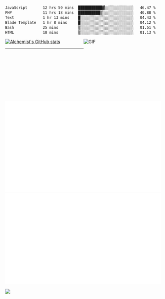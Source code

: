 <!--START_SECTION:waka-->

```text
JavaScript       12 hrs 50 mins  ███████████▓░░░░░░░░░░░░░   46.47 %
PHP              11 hrs 18 mins  ██████████▒░░░░░░░░░░░░░░   40.88 %
Text             1 hr 13 mins    █░░░░░░░░░░░░░░░░░░░░░░░░   04.43 %
Blade Template   1 hr 8 mins     █░░░░░░░░░░░░░░░░░░░░░░░░   04.12 %
Bash             25 mins         ▒░░░░░░░░░░░░░░░░░░░░░░░░   01.51 %
HTML             18 mins         ▒░░░░░░░░░░░░░░░░░░░░░░░░   01.13 %
```

<!--END_SECTION:waka-->

[![Alchemist's GitHub stats](https://github-readme-stats.vercel.app/api?username=DrMaxis&show_icons=true&theme=outrun&count_private=true)](#)
<img align="right" alt="GIF" src="https://user-images.githubusercontent.com/5355808/139111924-210cc6fa-9fb1-4dac-929d-6324a5836a92.gif" width="250" height="200" />
<hr />

![](https://raw.githubusercontent.com/DrMaxis/github-stats-transparent/output/generated/overview.svg)
![](https://raw.githubusercontent.com/DrMaxis/github-stats-transparent/output/generated/languages.svg)

 
<a href="https://count.getloli.com/"><img src="https://count.getloli.com/get/@:maxis-the-alchemist?theme=rule34"></a>
<!-- https://count.getloli.com/get/@alchemist?theme=rule34 -->
<br>
